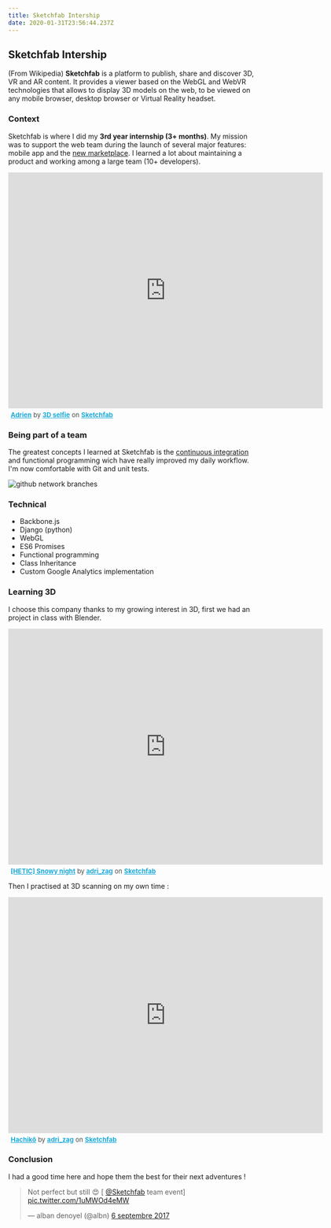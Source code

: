 ```yaml
---
title: Sketchfab Intership
date: 2020-01-31T23:56:44.237Z
---
```

<h2>Sketchfab Intership</h2>

<p>(From Wikipedia) <b>Sketchfab</b> is a platform to publish, share and discover 3D, VR and AR content. It provides a viewer based on the WebGL and WebVR technologies that allows to display 3D models on the web, to be viewed on any mobile browser, desktop browser or Virtual Reality headset.</p>

<h3>Context</h3>

<p>Sketchfab is where I did my <b>3rd year internship (3+ months)</b>. My mission was to support the web team during the launch of several major features: mobile app and the <a href="https://sketchfab.com/store">new marketplace</a>.
I learned a lot about maintaining a product and working among a large team (10+ developers).
</p>

<div class="sketchfab-embed-wrapper">
  <iframe width="640" height="480" src="https://sketchfab.com/models/f48e9bf79f104da2852be3aed9b7fcb5/embed" frameborder="0"
    allowvr allowfullscreen mozallowfullscreen="true" webkitallowfullscreen="true" onmousewheel=""></iframe>

  <p style="font-size: 13px; font-weight: normal; margin: 5px; color: #4A4A4A;">
    <a href="https://sketchfab.com/models/f48e9bf79f104da2852be3aed9b7fcb5?utm_medium=embed&utm_source=website&utm_campain=share-popup"
      target="_blank" style="font-weight: bold; color: #1CAAD9;">Adrien</a>
    by
    <a href="https://sketchfab.com/3dselfie?utm_medium=embed&utm_source=website&utm_campain=share-popup" target="_blank"
      style="font-weight: bold; color: #1CAAD9;">3D selfie</a>
    on
    <a href="https://sketchfab.com?utm_medium=embed&utm_source=website&utm_campain=share-popup" target="_blank" style="font-weight: bold; color: #1CAAD9;">Sketchfab</a>
  </p>
</div>

<h3>Being part of a team</h3>

<p>
  The greatest concepts I learned at Sketchfab is the <a href="https://en.wikipedia.org/wiki/Continuous_integration">continuous integration</a> and functional programming wich have really improved my daily workflow. I'm now comfortable with Git and unit tests.
</p>

<img src="src/media/img/post-img/skfb/1.jpg" alt="github network branches">


<h3>Technical</h3>
<ul>
  <li>Backbone.js</li>
  <li>Django (python)</li>
  <li>WebGL</li>
  <li>ES6 Promises</li>
  <li>Functional programming</li>
  <li>Class Inheritance</li>
  <li>Custom Google Analytics implementation</li>
</ul>


<h3>Learning 3D</h3>

<p>I choose this company thanks to my growing interest in 3D, first we had an project in class with Blender.</p>

<div class="sketchfab-embed-wrapper">
  <iframe width="640" height="480" src="https://sketchfab.com/models/f4e2327da77b47df8b4b377cf1d03228/embed" frameborder="0"
    allowvr allowfullscreen mozallowfullscreen="true" webkitallowfullscreen="true" onmousewheel=""></iframe>

  <p style="font-size: 13px; font-weight: normal; margin: 5px; color: #4A4A4A;">
    <a href="https://sketchfab.com/models/f4e2327da77b47df8b4b377cf1d03228?utm_medium=embed&utm_source=website&utm_campain=share-popup"
      target="_blank" style="font-weight: bold; color: #1CAAD9;">[HETIC] Snowy night</a>
    by
    <a href="https://sketchfab.com/adri_zag?utm_medium=embed&utm_source=website&utm_campain=share-popup" target="_blank" style="font-weight: bold; color: #1CAAD9;">adri_zag</a>
    on
    <a href="https://sketchfab.com?utm_medium=embed&utm_source=website&utm_campain=share-popup" target="_blank" style="font-weight: bold; color: #1CAAD9;">Sketchfab</a>
  </p>
</div>

<p>Then I practised at 3D scanning on my own time :</p>

<div class="sketchfab-embed-wrapper">
  <iframe width="640" height="480" src="https://sketchfab.com/models/a01f5a8f083649b3b77676e9a2d01076/embed" frameborder="0"
    allowvr allowfullscreen mozallowfullscreen="true" webkitallowfullscreen="true" onmousewheel=""></iframe>

  <p style="font-size: 13px; font-weight: normal; margin: 5px; color: #4A4A4A;">
    <a href="https://sketchfab.com/models/a01f5a8f083649b3b77676e9a2d01076?utm_medium=embed&utm_source=website&utm_campain=share-popup"
      target="_blank" style="font-weight: bold; color: #1CAAD9;">Hachikō</a>
    by
    <a href="https://sketchfab.com/adri_zag?utm_medium=embed&utm_source=website&utm_campain=share-popup" target="_blank" style="font-weight: bold; color: #1CAAD9;">adri_zag</a>
    on
    <a href="https://sketchfab.com?utm_medium=embed&utm_source=website&utm_campain=share-popup" target="_blank" style="font-weight: bold; color: #1CAAD9;">Sketchfab</a>
  </p>
</div>

<h3>Conclusion</h3>
<p>I had a good time here and hope them the best for their next adventures !</p>

<blockquote class="twitter-tweet" data-lang="fr">
  <p lang="en" dir="ltr">Not perfect but still 😍 [
    <a href="https://twitter.com/Sketchfab?ref_src=twsrc%5Etfw">@Sketchfab</a> team event]
    <a href="https://t.co/1uMWOd4eMW">pic.twitter.com/1uMWOd4eMW</a>
  </p>&mdash; alban denoyel (@albn)
  <a href="https://twitter.com/albn/status/905390938415091712?ref_src=twsrc%5Etfw">6 septembre 2017</a>
</blockquote>
